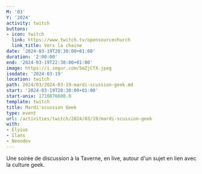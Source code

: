 ```yaml
---
M: '03'
Y: '2024'
activity: twitch
buttons:
- icon: twitch
  link: https://www.twitch.tv/opensourcechurch
  link_title: Vers la chaine
date: '2024-03-19T20:30:00+01:00'
duration: '2:00:00'
end: '2024-03-19T22:30:00+01:00'
image: https://i.imgur.com/5mZjCfX.jpeg
isodate: '2024-03-19'
location: twitch
path: 2024/03/2024-03-19-mardi-scussion-geek.md
start: '2024-03-19T20:30:00+01:00'
start-unix: 1710876600.0
template: twitch
title: Mardi'scussion Geek
type: event
url: /activities/twitch/2024/03/19/mardi-scussion-geek
with:
- Elyius
- Ilans
- Neeodev
---
```

Une soirée de discussion à la Taverne, en live, autour d'un sujet en lien avec la culture geek.